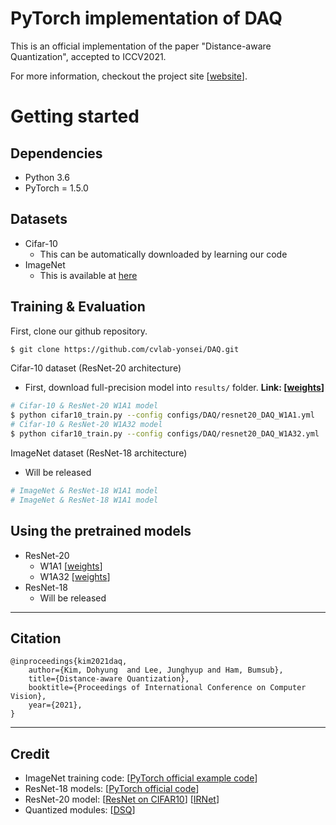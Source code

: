 # PyTorch implementation of DAQ

This is an official implementation of the paper "Distance-aware Quantization", accepted to ICCV2021.

For more information, checkout the project site [[website](https://cvlab.yonsei.ac.kr/projects/DAQ/)].

# Getting started 

## Dependencies
* Python 3.6
* PyTorch = 1.5.0


## Datasets
* Cifar-10
    * This can be automatically downloaded by learning our code
* ImageNet
    * This is available at [here](http://www.image-net.org) 

## Training & Evaluation
First, clone our github repository.
```bash
$ git clone https://github.com/cvlab-yonsei/DAQ.git
```
Cifar-10 dataset (ResNet-20 architecture) 

* First, download full-precision model into ``results/`` folder. **Link: [[weights](https://drive.google.com/file/d/1II9jtowxaGYde8_rYLs-qnPwzVcB3QYZ/view?usp=sharing)]**

```bash
# Cifar-10 & ResNet-20 W1A1 model
$ python cifar10_train.py --config configs/DAQ/resnet20_DAQ_W1A1.yml
# Cifar-10 & ResNet-20 W1A32 model
$ python cifar10_train.py --config configs/DAQ/resnet20_DAQ_W1A32.yml
```

ImageNet dataset (ResNet-18 architecture)

- Will be released

```bash
# ImageNet & ResNet-18 W1A1 model
# ImageNet & ResNet-18 W1A1 model
```

## Using the pretrained models
* ResNet-20 
  * W1A1 [[weights](https://drive.google.com/file/d/1zq8zZO_YnrLkMPybzZLJEBuSg66eFV4g/view?usp=sharing)]
  * W1A32 [[weights](https://drive.google.com/file/d/1SKHmms5kRLF_nLHf0qPbEO0JUOr34O5a/view?usp=sharing)]
* ResNet-18
  * Will be released

---
## Citation
```
@inproceedings{kim2021daq,
    author={Kim, Dohyung  and Lee, Junghyup and Ham, Bumsub},
    title={Distance-aware Quantization},
    booktitle={Proceedings of International Conference on Computer Vision},
    year={2021},
}
```
---
## Credit
* ImageNet training code: [[PyTorch official example code](https://github.com/pytorch/examples/blob/master/imagenet/main.py)]
* ResNet-18 models: [[PyTorch official code](https://github.com/pytorch/vision/blob/master/torchvision/models/resnet.py)]
* ResNet-20 model: [[ResNet on CIFAR10](https://github.com/akamaster/pytorch_resnet_cifar10/blob/master/resnet.py)] [[IRNet](https://github.com/XHPlus/IR-Net/blob/master/resnet-20-cifar10/1w1a/resnet.py)]
* Quantized modules: [[DSQ](https://github.com/ricky40403/DSQ/blob/master/DSQConv.py#L18)]